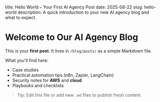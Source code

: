 title: Hello World – Your First AI Agency Post
date: 2025-08-22
slug: hello-world
description: A quick introduction to your new AI agency blog and what to expect.

# Welcome to Our AI Agency Blog

This is your **first post**. It lives in `/blog/posts/` as a simple Markdown file.

What you'll find here:
- Case studies
- Practical automation tips (n8n, Zapier, LangChain)
- Security notes for **AWS** and **cloud**
- Playbooks and checklists

> Tip: Edit this file or add new `.md` files to publish fresh content.
